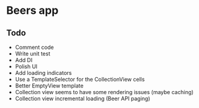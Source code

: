 # Beers app


## Todo

- Comment code
- Write unit test
- Add DI
- Polish UI
- Add loading indicators
- Use a TemplateSelector for the CollectionView cells
- Better EmptyView template
- Collection view seems to have some rendering issues (maybe caching)
- Collection view incremental loading (Beer API paging)

